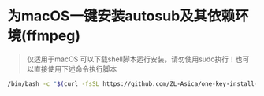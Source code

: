 # 为macOS一键安装autosub及其依赖环境(ffmpeg)
> 仅适用于macOS
可以下载shell脚本运行安装，请勿使用sudo执行！也可以直接使用下述命令执行脚本
```bash
/bin/bash -c "$(curl -fsSL https://github.com/ZL-Asica/one-key-install-autosub-for-macos/raw/master/onekey-install-autosub-mac.sh)"
```
